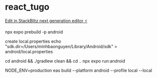 # react_tugo

[Edit in StackBlitz next generation editor ⚡️](https://stackblitz.com/~/github.com/beckerbao/react_tugo)


npx expo prebuild -p android

create local.properties
echo "sdk.dir=/Users/minhbaonguyen/Library/Android/sdk" > android/local.properties

cd android && ./gradlew clean && cd ..
npx expo run:android

NODE_ENV=production eas build --platform android --profile local --local
